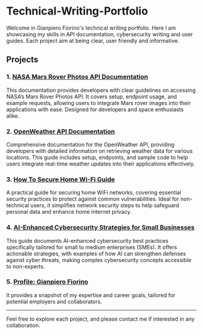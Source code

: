 # Technical-Writing-Portfolio
Welcome in Gianpiero Fiorino's technical writing portfolio. Here I am showcasing my skills in API documentation, cybersecurity writing and user guides. Each project aim at being clear, user friendly and informative.

## Projects

### 1. [NASA Mars Rover Photos API Documentation](https://github.com/GFiorino/NASA-Mars-Rover-Photos-API-Documentation)
   This documentation provides developers with clear guidelines on accessing NASA’s Mars Rover Photos API. It covers setup, endpoint usage, and example requests, allowing users to integrate Mars rover images into their applications with ease. Designed for developers and space enthusiasts alike.

### 2. [OpenWeather API Documentation](https://github.com/GFiorino/OpenWeather-API-DOC)
  Comprehensive documentation for the OpenWeather API, providing developers with detailed information on retrieving weather data for various locations. This guide includes setup, endpoints, and sample code to help users integrate real-time weather updates into their applications effectively.
  
### 3. [How To Secure Home Wi-Fi Guide](https://github.com/GFiorino/How-to-Secure-Home-WiFi-Guide)
   A practical guide for securing home WiFi networks, covering essential security practices to protect against common vulnerabilities. Ideal for non-technical users, it simplifies network security steps to help safeguard personal data and enhance home internet privacy.

### 4. [AI-Enhanced Cybersecurity Strategies for Small Businesses](https://github.com/GFiorino/AI-Enhanced-Cybersecurity-Strategies-for-Small-Businesses)
  This guide documents AI-enhanced cybersecurity best practices specifically tailored for small to medium enterprises (SMEs). It offers actionable strategies, with examples of how AI can strengthen defenses against cyber threats, making complex cybersecurity concepts accessible to non-experts.



### 5. [Profile: Gianpiero Fiorino](https://github.com/GFiorino/PROFILE-Gianpiero-Fiorino)
  It provides a snapshot of my expertise and career goals, tailored for potential employers and collaborators.

---

Feel free to explore each project, and please contact me if interested in any collaboration.
